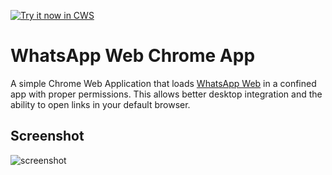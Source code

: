 <a target="_blank" href="https://chrome.google.com/webstore/detail/whatsapp-web/gcjbnclfkeffmdfdhflnadahgmajfgcm">![Try it now in CWS](https://raw.github.com/GoogleChrome/chrome-app-samples/master/tryitnowbutton.png "Click here to install this from the Chrome Web Store")</a>


# WhatsApp Web Chrome App
A simple Chrome Web Application that loads [WhatsApp Web](http://web.whatsapp.com)
in a confined app with proper permissions. This allows better desktop integration
and the ability to open links in your default browser.

## Screenshot
![screenshot](http://i.imgur.com/IPszFNi.png)
